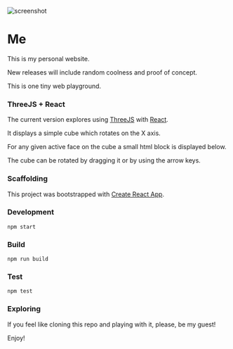 ![screenshot](https://albertomiranda.herokuapp.com/screenshot)

# Me

This is my personal website.

New releases will include random coolness and proof of concept.

This is one tiny web playground.

### ThreeJS + React

The current version explores using [ThreeJS](https://threejs.org) with [React](https://facebook.github.io/react/).

It displays a simple cube which rotates on the X axis.

For any given active face on the cube a small html block is displayed below.

The cube can be rotated by dragging it or by using the arrow keys.

### Scaffolding

This project was bootstrapped with [Create React App](https://github.com/facebookincubator/create-react-app).

### Development

`npm start`

### Build

`npm run build`

### Test

`npm test`

### Exploring

If you feel like cloning this repo and playing with it, please, be my guest!

Enjoy!
